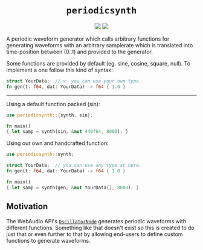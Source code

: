 <h1 align=center><code>periodicsynth</code></h2>

<p align=center>
<a href='https://travis-ci.org/tripulse/periodicsynth'>
<img src='https://travis-ci.org/tripulse/periodicsynth.svg?branch=master'/></a>
<a href='https://docs.rs/crate/periodicsynth'>
<img src='https://docs.rs/periodicsynth/badge.svg'/></a>
</p>

A periodic waveform generator which calls arbitrary functions
for generating waveforms with an arbitrary samplerate which 
is translated into time-position between (0..1) and provided
to the generator.

Some functions are provided by default (eg. sine, cosine,
square, null). To implement a one follow this kind of syntax:

```rust
struct YourData;  // v  you can use your own type.
fn gen(t: f64, dat: YourData) -> f64 { 1.0 }
```

---

Using a default function packed (sin):
```rust
use periodicsynth::{synth, sin};

fn main()
{ let samp = synth(sin, &mut 440f64, 8000); }
```

Using our own and handcrafted function:
```rust
use periodicsynth::synth;

struct YourData;  // you can use any type at here.
fn gen(t: f64, dat: YourData) -> f64 { 1.0 }

fn main()
{ let samp = synth(gen, &mut YourData{}, 8000); }
```

## Motivation
The WebAudio API's [`OscillatorNode`](https://developer.mozilla.org/en-US/docs/Web/API/OscillatorNode) generates periodic waveforms with different functions. Something
like that doesn't exist so this is created to do just
that or even further to that by allowing end-users to 
define custom functions to generate waveforms.
